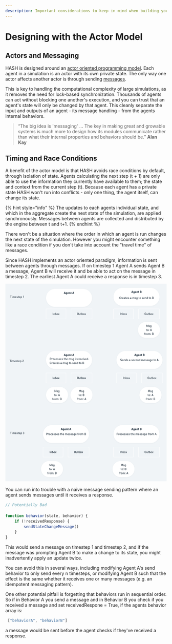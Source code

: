 ```yaml
---
description: Important considerations to keep in mind when building your simulation
---
```


# Designing with the Actor Model

## Actors and Messaging

HASH is designed around an [actor oriented programming model](https://en.wikipedia.org/wiki/Actor_model). Each agent in a simulation is an actor with its own private state. The only way one actor affects another actor is through sending [messages](../agent-messages/). 

This is key to handling the computational complexity of large simulations, as it removes the need for lock-based synchronization. Thousands of agents can act without blocking one another's execution, and you can trust that an agent's state will only be changed by that agent. This cleanly separate the input and outputs of an agent - its message handling - from the agents internal behaviors. 

> “The big idea is 'messaging' … The key in making great and growable systems is much more to design how its modules communicate rather than what their internal properties and behaviors should be.” **Alan Kay**

## Timing and Race Conditions

A benefit of the actor model is that HASH avoids race conditions by default, through isolation of state. Agents calculating the next step \(t + 1\) are only able to use the information they currently have available to them; the state and context from the current step \(t\). Because each agent has a private state HASH won't run into conflicts - only one thing, the agent itself, can change its state. 

{% hint style="info" %}
The updates to each agents individual state, and which in the aggregate create the next state of the simulation, are applied synchronously. Messages between agents are collected and distributed by the engine between t and t+1.
{% endhint %}

There won't be a situation where the order in which an agent is run changes the next state of the simulation. However you might encounter something like a race condition if you don't take into account the "travel time" of messages.

Since HASH implements an actor oriented paradigm, information is sent between agents through messages. If on timestep 1 Agent A sends Agent B a message, Agent B will receive it and be able to act on the message in timestep 2. The earliest Agent A could receive a response is in timestep 3. 

![](../.gitbook/assets/image%20%2815%29.png)

You can run into trouble with a naive message sending pattern where an agent sends messages until it receives a response.

```javascript
// Potentially Bad 

function behavior(state, behavior) {
    if (!receivedResponse) {
        sendStateChangeMessage()
    }
}
```

This would send a message on timestep 1 and timestep 2, and if the message was prompting Agent B to make a change to its state, you might inadvertently apply an update twice.

You can avoid this in several ways, including modifying Agent A's send behavior to only send every n timesteps, or modifying Agent B such that the effect is the same whether it receives one or many messages \(e.g. an idempotent messaging pattern\).

One other potential pitfall is forgetting that behaviors run in sequential order. So if in Behavior A you send a message and in Behavior B you check if you received a message and set receivedRespone = True, if the agents behavior array is:

```javascript
 ["behaviorA", "behaviorB"]
```

a message would be sent before the agent checks if they've received a response.

